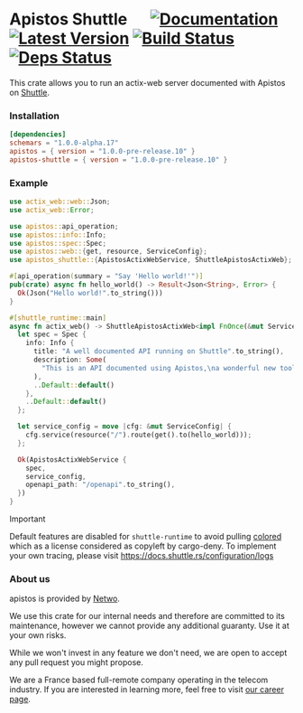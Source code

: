 # Apistos Shuttle &emsp; [![Documentation]][docs.rs] [![Latest Version]][crates.io] [![Build Status]][build] [![Deps Status]][deps.rs]

[docs.rs]: https://docs.rs/apistos-shuttle/

[crates.io]: https://crates.io/crates/apistos-shuttle

[build]: https://github.com/netwo-io/apistos/actions/workflows/build.yaml?branch=main

[Documentation]: https://img.shields.io/docsrs/apistos-shuttle

[Latest Version]: https://img.shields.io/crates/v/apistos-shuttle.svg

[Build Status]: https://github.com/netwo-io/apistos/actions/workflows/build.yaml/badge.svg?branch=main

[deps.rs]: https://deps.rs/crate/apistos-shuttle

[Deps Status]: https://deps.rs/crate/apistos-shuttle/latest/status.svg

This crate allows you to run an actix-web server documented with Apistos on [Shuttle](https://www.shuttle.rs/).

### Installation

```toml
[dependencies]
schemars = "1.0.0-alpha.17"
apistos = { version = "1.0.0-pre-release.10" }
apistos-shuttle = { version = "1.0.0-pre-release.10" }
```

### Example

```rust
use actix_web::web::Json;
use actix_web::Error;

use apistos::api_operation;
use apistos::info::Info;
use apistos::spec::Spec;
use apistos::web::{get, resource, ServiceConfig};
use apistos_shuttle::{ApistosActixWebService, ShuttleApistosActixWeb};

#[api_operation(summary = "Say 'Hello world!'")]
pub(crate) async fn hello_world() -> Result<Json<String>, Error> {
  Ok(Json("Hello world!".to_string()))
}

#[shuttle_runtime::main]
async fn actix_web() -> ShuttleApistosActixWeb<impl FnOnce(&mut ServiceConfig) + Send + Clone + 'static> {
  let spec = Spec {
    info: Info {
      title: "A well documented API running on Shuttle".to_string(),
      description: Some(
        "This is an API documented using Apistos,\na wonderful new tool to document your actix API !".to_string(),
      ),
      ..Default::default()
    },
    ..Default::default()
  };

  let service_config = move |cfg: &mut ServiceConfig| {
    cfg.service(resource("/").route(get().to(hello_world)));
  };

  Ok(ApistosActixWebService {
    spec,
    service_config,
    openapi_path: "/openapi".to_string(),
  })
}
```

> [!IMPORTANT]  
> Default features are disabled for `shuttle-runtime` to avoid pulling [colored](https://github.com/colored-rs/colored)
> which as a license considered as
> copyleft by cargo-deny.
> To implement your own tracing, please visit <https://docs.shuttle.rs/configuration/logs>

### About us

apistos is provided by [Netwo](https://www.netwo.io).

We use this crate for our internal needs and therefore are committed to its maintenance, however we cannot provide any
additional guaranty. Use it at your own risks.

While we won't invest in any feature we don't need, we are open to accept any pull request you might propose.

We are a France based full-remote company operating in the telecom industry. If you are interested in learning more,
feel free to visit [our career page](https://www.netwo.io/carriere).
